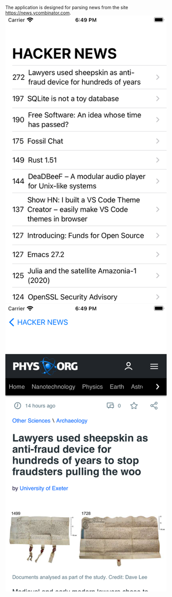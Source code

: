 The application is designed for parsing news from the site https://news.ycombinator.com.
![alt text](screenshots/HackerNews_1.png "HackerNews")
![alt text](screenshots/HackerNews_2.png "HackerNews")

